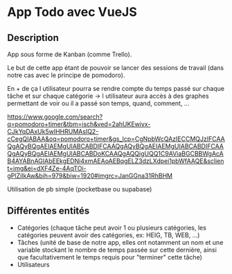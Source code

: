 # App Todo avec VueJS
## Description
App sous forme de Kanban (comme Trello).

Le but de cette app étant de pouvoir se lancer des sessions de travail (dans notre cas avec le principe de pomodoro).

En + de ça l utilisateur pourra se rendre compte du temps passé sur chaque tâche et sur chaque catégorie -> l utilisateur aura accès à des graphes permettant de voir ou il a passé son temps, quand, comment, ...

https://www.google.com/search?q=pomodoro+timer&tbm=isch&ved=2ahUKEwivx-CJkYqDAxUk5wIHHRUMAsIQ2-cCegQIABAA&oq=pomodoro+timer&gs_lcp=CgNpbWcQAzIECCMQJzIFCAAQgAQyBQgAEIAEMgUIABCABDIFCAAQgAQyBQgAEIAEMgUIABCABDIFCAAQgAQyBQgAEIAEMgUIABCABDoKCAAQgAQQigUQQ1C9AViaBGCBBWgAcAB4AYABnAGIAbEEkgEDNi4xmAEAoAEBqgELZ3dzLXdpei1pbWfAAQE&sclient=img&ei=dXF4Ze-4AqTOi-gPlZiIkAw&bih=979&biw=1920#imgrc=JanGGna31RhBHM

Utilisation de pb simple (pocketbase ou supabase)

## Différentes entités
- Catégories (chaque tâche peut avoir 1 ou plusieurs catégories, les catégories peuvent avoir des catégories, ex: HEIG, TB, WEB, ...)
- Tâches (unité de base de notre app, elles ont notamment un nom et une variable stockant le nombre de temps passée sur cette dernière, ainsi que facultativement le temps requis pour "terminer" cette tâche)
- Utilisateurs

